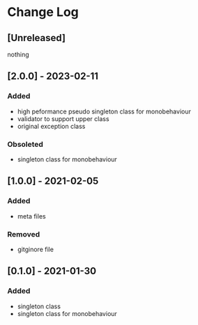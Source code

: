 # Change Log

## [Unreleased]

nothing

## [2.0.0] - 2023-02-11

### Added

- high peformance pseudo singleton class for monobehaviour
- validator to support upper class
- original exception class

### Obsoleted

- singleton class for monobehaviour

## [1.0.0] - 2021-02-05

### Added

- meta files

### Removed

- gitginore file

## [0.1.0] - 2021-01-30

### Added

- singleton class
- singleton class for monobehaviour
